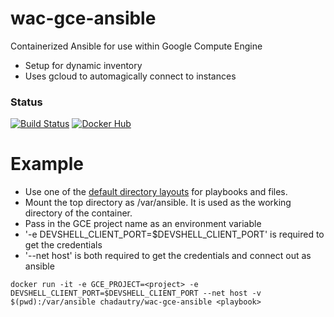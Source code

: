 # wac-gce-ansible
Containerized Ansible for use within Google Compute Engine

* Setup for dynamic inventory
* Uses gcloud to automagically connect to instances

### Status
[![Build Status](https://travis-ci.org/chad-autry/wac-gce-ansible.svg?branch=master)](https://travis-ci.org/chad-autry/wac-gce-ansible)
[![Docker Hub](https://img.shields.io/badge/docker-ready-blue.svg)](https://registry.hub.docker.com/u/chadautry/wac-gce-ansible/)

# Example
* Use one of the [default directory layouts](http://docs.ansible.com/ansible/playbooks_best_practices.html#directory-layout) for playbooks and files.
* Mount the top directory as /var/ansible. It is used as the working directory of the container.
* Pass in the GCE project name as an environment variable
* '-e DEVSHELL_CLIENT_PORT=$DEVSHELL_CLIENT_PORT' is required to get the credentials
* '--net host' is both required to get the credentials and connect out as ansible
```shell
docker run -it -e GCE_PROJECT=<project> -e DEVSHELL_CLIENT_PORT=$DEVSHELL_CLIENT_PORT --net host -v $(pwd):/var/ansible chadautry/wac-gce-ansible <playbook>
```
